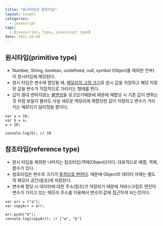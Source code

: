 ```yaml
---
title: "원시타입과 참조타입"
layout: single
categories:
  - javascript
tags:
  - [javascript, type, javascript type]
date: 2021-10-08
---
```


## 원시타입(primitive type)
* Number, String, boolean, undefined, null, symbol (Object를 제외한 전부) 이 원시타입에 해당된다.
* 원시 타입은 변수에 할당될 때, <u>메모리의 고정 크기</u>로 원시 값을 저장하고 해당 저장된 값을 변수가 직접적으로 가리키는 형태를 띈다.
* 값이 절대 변하지않는 <u>불변성</u>을 갖고있기때문에 때문에 재할당 시 기존 값이 변하는것 처럼 보일지 몰라도 사실 새로운 메모리에 재할당한 값이 저장되고 변수가 가리키는 메모리가 달라졌을 뿐이다.
```
var a = 10;
var b = a;
a = 20;

console.log(b); // 10
```


## 참조타입(reference type)
* 원시 타입을 제외한 나머지는 참조타입(객체(Object))이다. 대표적으로 배열, 객체, 함수가 있다.
* 참조타입은 변수의 크기가 <u>동적으로 변한다</u>. 때문에 Object의 데이터 자체는 별도의 메모리 공간(참조)에 저장된다.
* 변수에 할당 시 데이터에 대한 주소(참조)가 저장되기 때문에 자바스크립트 엔진이 변수가 가지고 있는 메모리 주소를 이용해서 변수의 값에 접근하게 되는것이다.
```
var arr = ["a"];
var copyArr = arr;

arr.push("b");
console.log(copyArr); // ["a", "b"]
```
